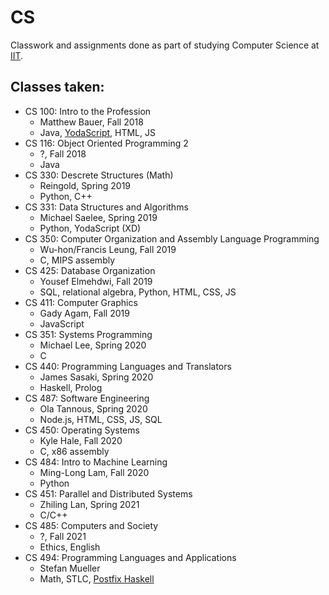 # CS
Classwork and assignments done as part of studying Computer Science at [IIT](https://iit.edu).

## Classes taken:
- CS 100: Intro to the Profession
  - Matthew Bauer, Fall 2018
  - Java, [YodaScript](https://github.com/dvtate/yodascript), HTML, JS
- CS 116: Object Oriented Programming 2
  - ?, Fall 2018
  - Java
- CS 330: Descrete Structures (Math)
  - Reingold, Spring 2019
  - Python, C++
- CS 331: Data Structures and Algorithms
  - Michael Saelee, Spring 2019
  - Python, YodaScript (XD)
- CS 350: Computer Organization and Assembly Language Programming
  - Wu-hon/Francis Leung, Fall 2019
  - C, MIPS assembly
- CS 425: Database Organization
  - Yousef Elmehdwi, Fall 2019
  - SQL, relational algebra, Python, HTML, CSS, JS
- CS 411: Computer Graphics
  - Gady Agam, Fall 2019
  - JavaScript
- CS 351: Systems Programming
  - Michael Lee, Spring 2020
  - C
- CS 440: Programming Languages and Translators
  - James Sasaki, Spring 2020
  - Haskell, Prolog
- CS 487: Software Engineering
  - Ola Tannous, Spring 2020
  - Node.js, HTML, CSS, JS, SQL
- CS 450: Operating Systems
  - Kyle Hale, Fall 2020
  - C, x86 assembly
- CS 484: Intro to Machine Learning
  - Ming-Long Lam, Fall 2020
  - Python
- CS 451: Parallel and Distributed Systems
  - Zhiling Lan, Spring 2021
  - C/C++
- CS 485: Computers and Society
  - ?, Fall 2021
  - Ethics, English
- CS 494: Programming Languages and Applications
  - Stefan Mueller
  - Math, STLC, [Postfix Haskell](https://github.com/dvtate/postfix-haskell)

